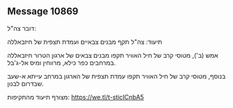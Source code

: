 ## Message 10869

דובר צה"ל:

תיעוד: צה"ל תקף מבנים צבאיים ועמדת תצפית של חיזבאללה

אמש (ב'), מטוסי קרב של חיל האוויר תקפו מבנים צבאים של ארגון הטרור חיזבאללה במרחבים כפר כילא, מרווחין ומיס אל-ג'בל.

בנוסף, מטוסי קרב של חיל האוויר תקפו עמדת תצפית של הארגון במרחב עייתא א-שעב שבדרום לבנון.

מצורף תיעוד מהתקיפות: https://we.tl/t-sticICnbA5

